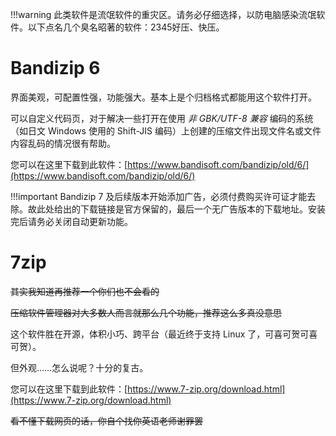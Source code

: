 !!!warning
	此类软件是流氓软件的重灾区。请务必仔细选择，以防电脑感染流氓软件。以下点名几个臭名昭著的软件：2345好压、快压。

# Bandizip 6
界面美观，可配置性强，功能强大。基本上是个归档格式都能用这个软件打开。

可以自定义代码页，对于解决一些打开在使用 *非 GBK/UTF-8 兼容* 编码的系统（如日文 Windows 使用的 Shift-JIS 编码）上创建的压缩文件出现文件名或文件内容乱码的情况很有帮助。

您可以在这里下载到此软件：[https://www.bandisoft.com/bandizip/old/6/](https://www.bandisoft.com/bandizip/old/6/)

!!!important
	Bandizip 7 及后续版本开始添加广告，必须付费购买许可证才能去除。故此处给出的下载链接是官方保留的，最后一个无广告版本的下载地址。安装完后请务必关闭自动更新功能。

# 7zip
<del>其实我知道再推荐一个你们也不会看的</del>

<del>压缩软件管理器对大多数人而言就那么几个功能，推荐这么多真没意思</del>

这个软件胜在开源，体积小巧、跨平台（最近终于支持 Linux 了，可喜可贺可喜可贺）。

但外观……怎么说呢？十分的复古。

您可以在这里下载到此软件：[https://www.7-zip.org/download.html](https://www.7-zip.org/download.html)

<del>看不懂下载网页的话，你自个找你英语老师谢罪罢</del>